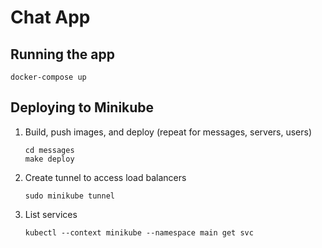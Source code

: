 # Chat App

## Running the app
`docker-compose up`

## Deploying to Minikube

1. Build, push images, and deploy (repeat for messages, servers, users)

   ```
   cd messages
   make deploy
   ```

2. Create tunnel to access load balancers

   ```
   sudo minikube tunnel
   ```

3. List services

   ```
   kubectl --context minikube --namespace main get svc
   ``` 
